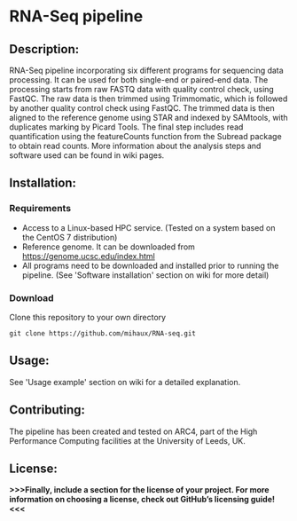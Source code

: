 # RNA-Seq pipeline

## Description: 
RNA-Seq pipeline incorporating six different programs for sequencing data processing. It can be used for both single-end or paired-end data. The processing starts from raw FASTQ data with quality control check, using FastQC. The raw data is then trimmed using Trimmomatic, which is followed by another quality control check using FastQC. The trimmed data is then aligned to the reference genome using STAR and indexed by SAMtools, with duplicates marking by Picard Tools. The final step includes read quantification using the featureCounts function from the Subread package to obtain read counts. More information about the analysis steps and software used can be found in wiki pages.

## Installation: 

### Requirements

- Access to a Linux-based HPC service. (Tested on a system based on the CentOS 7 distribution)
- Reference genome. It can be downloaded from https://genome.ucsc.edu/index.html
- All programs need to be downloaded and installed prior to running the pipeline. (See 'Software installation' section on wiki for more detail)

### Download

Clone this repository to your own directory

```
git clone https://github.com/mihaux/RNA-seq.git
```

## Usage: 

See 'Usage example' section on wiki for a detailed explanation.

## Contributing: 

The pipeline has been created and tested on ARC4, part of the High Performance Computing facilities at the University of Leeds, UK.

## License: 

**>>>Finally, include a section for the license of your project. For more information on choosing a license, check out GitHub’s licensing guide!<<<**
